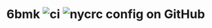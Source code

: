# 6bmk ![ci](https://img.shields.io/github/actions/workflow/status/chung-leong/6bmk/node.js.yml?branch=main&label=Node.js%20CI&logo=github) ![nycrc config on GitHub](https://img.shields.io/nycrc/chung-leong/6bmk)